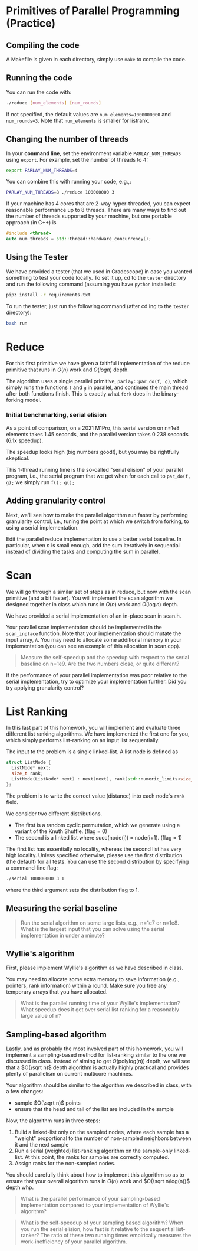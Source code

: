 # Primitives of Parallel Programming (Practice)

## Compiling the code

A Makefile is given in each directory, simply use ``make`` to compile the code.

## Running the code

You can run the code with:  
```bash
./reduce [num_elements] [num_rounds]  
```
If not specified, the default values are ``num_elements=1000000000`` and ``num_rounds=3``.
Note that `num_elements` is smaller for listrank.

## Changing the number of threads  
In your **command line**, set the environment variable ``PARLAY_NUM_THREADS`` using ``export``. For example, set the number of threads to 4:  
```bash
export PARLAY_NUM_THREADS=4  
```

You can combine this with running your code, e.g.,:
```bash
PARLAY_NUM_THREADS=8 ./reduce 100000000 3
```

If your machine has 4 cores that are 2-way hyper-threaded, you can
expect reasonable performance up to 8 threads. There are many ways to
find out the number of threads supported by your machine, but one
portable approach (in C++) is 

```C++
#include <thread>
auto num_threads = std::thread::hardware_concurrency();
```

## Using the Tester
We have provided a tester (that we used in Gradescope) in case you wanted something to test your code locally. To set it up, cd to the ``tester`` directory and run the following command (assuming you have ``python`` installed):
```bash
pip3 install -r requirements.txt
```
To run the tester, just run the following command (after cd'ing to the ``tester`` directory):
```bash
bash run
```

# Reduce

For this first primitive we have given a faithful implementation of
the reduce primitive that runs in $O(n)$ work and $O(log n)$ depth.

The algorithm uses a single parallel primitive, `parlay::par_do(f,
g)`, which simply runs the functions `f` and `g` in parallel, and
continues the main thread after both functions finish. This is exactly
what `fork` does in the binary-forking model.

### Initial benchmarking, serial elision

As a point of comparison, on a 2021 M1Pro, this serial version on
n=1e8 elements takes 1.45 seconds, and the parallel version takes
0.238 seconds (6.1x speedup).

The speedup looks high (big numbers good!), but you may be rightfully
skeptical.


This 1-thread running time is the so-called "serial elision" of your
parallel program, i.e., the serial program that we get when for each
call to
``
par_do(f, g);
``
we simply run
``
f();
g();
``


## Adding granularity control  

Next, we'll see how to make the parallel algorithm run faster by
performing granularity control, i.e., tuning the point at which we
switch from forking, to using a serial implementation.

Edit the parallel reduce implementation to use a better serial
baseline. In particular, when $n$ is small enough, add the sum
iteratively in sequential instead of dividing the tasks and computing
the sum in parallel.  


# Scan

We will go through a similar set of steps as in reduce, but now with the
scan primitive (and a bit faster). You will implement the scan
algorithm we designed together in class which runs in $O(n)$ work and
$O(\log n)$ depth.

We have provided a serial implementation of an in-place scan in
scan.h.

Your parallel scan implementation should be implemented in the
`scan_inplace` function. Note that your implementation should mutate
the input array, `A`. You may need to allocate some additional memory
in your implementation (you can see an example of this allocation in
scan.cpp).

> Measure the self-speedup and the speedup with respect to the serial
> baseline on n=1e9. Are the two numbers close, or quite different?

If the performance of your parallel implementation was poor relative
to the serial implementation, try to optimize your implementation
further. Did you try applying granularity control?

# List Ranking

In this last part of this homework, you will implement and evaluate
three different list ranking algorithms. We have implemented the first
one for you, which simply performs list-ranking on an input list
sequentially.

The input to the problem is a single linked-list. A list node is
defined as

```C++
struct ListNode {
  ListNode* next;
  size_t rank;
  ListNode(ListNode* next) : next(next), rank(std::numeric_limits<size_t>::max()) {}
};
```

The problem is to write the correct value (distance) into each node's
`rank` field.

We consider two different distributions.
- The first is a random cyclic permutation, which we generate using a
  variant of the Knuth Shuffle. (flag = 0)
- The second is a linked list where succ(node(i)) = node(i+1). (flag =
  1)

The first list has essentially no locality, whereas the second list
has very high locality. Unless specified otherwise, please use the
first distribution (the default) for all tests. You can use the second
distribution by specifying a command-line flag:
```bash
./serial 100000000 3 1
```
where the third argument sets the distribution flag to 1.

## Measuring the serial baseline

> Run the serial algorithm on some large lists, e.g., n=1e7 or n=1e8.
> What is the largest input that you can solve using the serial
> implementation in under a minute?

## Wyllie's algorithm

First, please implement Wyllie's algorithm as we have described in
class. 

You may need to allocate some extra memory to save information (e.g.,
pointers, rank information) within a round. Make sure you free any
temporary arrays that you have allocated.

> What is the parallel running time of your Wyllie's implementation?
> What speedup does it get over serial list ranking for a reasonably
> large value of n?

## Sampling-based algorithm

Lastly, and as probably the most involved part of this homework, you
will implement a sampling-based method for list-ranking similar to the
one we discussed in class. Instead of aiming to get
$O(\mathsf{polylog}(n))$ depth, we will see that a $O(\sqrt n)$ depth
algorithm is actually highly practical and provides plenty of
parallelism on current multicore machines.

Your algorithm should be similar to the algorithm we described in
class, with a few changes:
- sample $O(\sqrt n)$ points
- ensure that the head and tail of the list are included in the sample

Now, the algorithm runs in three steps:
1. Build a linked-list only on the sampled nodes, where each sample
has a "weight" proportional to the number of non-sampled neighbors
between it and the next sample
2. Run a serial (weighted) list-ranking algorithm on the sample-only
linked-list. At this point, the ranks for samples are correctly
computed.
3. Assign ranks for the non-sampled nodes.

You should carefully think about how to implement this algorithm so as
to ensure that your overall algorithm runs in $O(n)$ work and
$O(\sqrt n\log(n))$ depth whp.

> What is the parallel performance of your sampling-based
> implementation compared to your implementation of Wyllie's
> algorithm?

> What is the self-speedup of your sampling based algorithm? When you
> run the serial elision, how fast is it relative to the sequential
> list-ranker? The ratio of these two running times empirically
> measures the work-inefficiency of your parallel algorithm.
